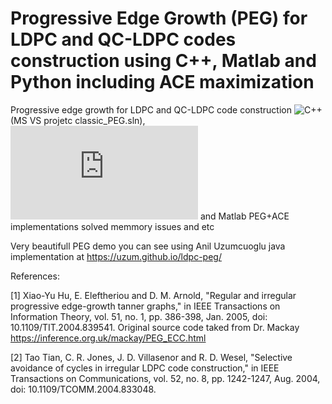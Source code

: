 # Progressive Edge Growth (PEG) for LDPC and QC-LDPC codes construction using C++, Matlab and Python including ACE maximization
Progressive edge growth for LDPC and QC-LDPC code construction ![C++](https://github.com/Lcrypto/classic-PEG-/tree/master/classic_PEG) (MS VS projetc classic_PEG.sln), ![Python](https://github.com/Lcrypto/classic-PEG-/blob/master/peg.py) and Matlab PEG+ACE implementations solved memmory issues and etc


Very beautifull PEG demo you can see using Anil Uzumcuoglu java implementation at https://uzum.github.io/ldpc-peg/


References:

[1] Xiao-Yu Hu, E. Eleftheriou and D. M. Arnold, "Regular and irregular progressive edge-growth tanner graphs," in IEEE Transactions on Information Theory, vol. 51, no. 1, pp. 386-398, Jan. 2005, doi: 10.1109/TIT.2004.839541. Original source code taked from Dr. Mackay  https://inference.org.uk/mackay/PEG_ECC.html

[2] Tao Tian, C. R. Jones, J. D. Villasenor and R. D. Wesel, "Selective avoidance of cycles in irregular LDPC code construction," in IEEE Transactions on Communications, vol. 52, no. 8, pp. 1242-1247, Aug. 2004, doi: 10.1109/TCOMM.2004.833048.
